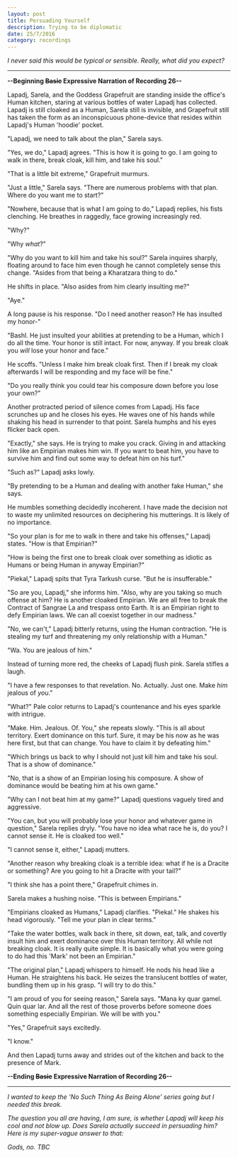 ```yaml
---
layout: post
title: Persuading Yourself
description: Trying to be diplomatic
date: 25/7/2016
category: recordings
---
```


*I never said this would be typical or sensible. Really, what did you expect?*

---
**--Beginning ~~Basic~~ Expressive Narration of Recording 26--**

Lapadj, Sarela, and the Goddess Grapefruit are standing inside the office's Human kitchen, staring at various bottles of water Lapadj has collected. Lapadj is still cloaked as a Human, Sarela still is invisible, and Grapefruit still has taken the form as an inconspicuous phone-device that resides within Lapadj's Human 'hoodie' pocket.

"Lapadj, we need to talk about the plan," Sarela says.

"Yes, we do," Lapadj agrees. "This is how it is going to go. I am going to walk in there, break cloak, kill him, and take his soul."

"That is a little bit extreme," Grapefruit murmurs.

"Just a little," Sarela says. "There are numerous problems with that plan. Where do you want me to start?"

"Nowhere, because that is what I am going to do," Lapadj replies, his fists clenching. He breathes in raggedly, face growing increasingly red.

"Why?"

"Why *what*?"

"Why do you want to kill him and take his soul?" Sarela inquires sharply, floating around to face him even though he cannot completely sense this change. "Asides from that being a Kharatzara thing to do."

He shifts in place. "Also asides from him clearly insulting me?"

"Aye."

A long pause is his response. "Do I need another reason? He has insulted my honor-"

"Bashl. He just insulted your abilities at pretending to be a Human, which I do all the time. Your honor is still intact. For now, anyway. If you break cloak you *will* lose your honor and face."

He scoffs. "Unless I make him break cloak first. Then if I break my cloak afterwards I will be responding and my face will be fine."

"Do you really think you could tear his composure down before you lose your own?"

Another protracted period of silence comes from Lapadj. His face scrunches up and he closes his eyes. He waves one of his hands while shaking his head in surrender to that point. Sarela humphs and his eyes flicker back open.

"Exactly," she says. He is trying to make you crack. Giving in and attacking him like an Empirian makes him win. If you want to beat him, you have to survive him and find out some way to defeat him on his turf."

"Such as?" Lapadj asks lowly.

"By pretending to be a Human and dealing with another fake Human," she says.

He mumbles something decidedly incoherent. I have made the decision not to waste my unlimited resources on deciphering his mutterings. It is likely of no importance.

"So your plan is for me to walk in there and take his offenses," Lapadj states. "How is that Empirian?"

"How is being the first one to break cloak over something as idiotic as Humans or being Human in anyway Empirian?"

"Piekal," Lapadj spits that Tyra Tarkush curse. "But he is insufferable."

"So are you, Lapadj," she informs him. "Also, why are you taking so much offense at him? He is another cloaked Empirian. We are all free to break the Contract of Sangrae La and trespass onto Earth. It is an Empirian right to defy Empirian laws. We can all coexist together in our madness."

"No, we can't," Lapadj bitterly returns, using the Human contraction. "He is stealing my turf and threatening my only relationship with a Human."

"Wa. You are jealous of him."

Instead of turning more red, the cheeks of Lapadj flush pink. Sarela stifles a laugh.

"I have a few responses to that revelation. No. Actually. Just one. Make *him* jealous of *you*."

"What?" Pale color returns to Lapadj's countenance and his eyes sparkle with intrigue.

"Make. Him. Jealous. Of. You," she repeats slowly. "This is all about territory. Exert dominance on this turf. Sure, it may be his now as he was here first, but that can change. You have to claim it by defeating him."

"Which brings us back to why I should not just kill him and take his soul. That is a show of dominance."

"No, that is a show of an Empirian losing his composure. A show of dominance would be beating him at his own game."

"Why can I not beat him at my game?" Lapadj questions vaguely tired and aggressive.

"You can, but you will probably lose your honor and whatever game in question," Sarela replies dryly. "You have no idea what race he is, do you? I cannot sense it. He is cloaked too well."

"I cannot sense it, either," Lapadj mutters.

"Another reason why breaking cloak is a terrible idea: what if he is a Dracite or something? Are you going to hit a Dracite with your tail?"

"I think she has a point there," Grapefruit chimes in.

Sarela makes a hushing noise. "This is between Empirians."

"Empirians cloaked as Humans," Lapadj clarifies. "Piekal." He shakes his head vigorously. "Tell me your plan in clear terms."

"Take the water bottles, walk back in there, sit down, eat, talk, and covertly insult him and exert dominance over this Human territory. All while not breaking cloak. It is really quite simple. It is basically what you were going to do had this 'Mark' not been an Empirian."

"The original plan," Lapadj whispers to himself. He nods his head like a Human. He straightens his back. He seizes the translucent bottles of water, bundling them up in his grasp. "I will try to do this."

"I am proud of you for seeing reason," Sarela says. "Mana ky quar gamel. Quin quar lar. And all the rest of those proverbs before someone does something especially Empirian. We will be with you."

"Yes," Grapefruit says excitedly.

"I know."

And then Lapadj turns away and strides out of the kitchen and back to the presence of Mark.

**--Ending ~~Basic~~ Expressive Narration of Recording 26--**

---

*I wanted to keep the 'No Such Thing As Being Alone' series going but I needed this break.*

*The question you all are having, I am sure, is whether Lapadj will keep his cool and not blow up. Does Sarela actually succeed in persuading him? Here is my super-vague answer to that:*

*Gods, no. TBC*
